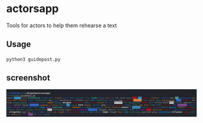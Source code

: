 # actorsapp
Tools for actors to help them rehearse a text

## Usage
`python3 guidepost.py`

## screenshot
![alt text](https://github.com/jithesh82/actorsapp/blob/main/screenshot.png)

